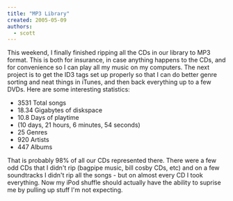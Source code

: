 ```yaml
---
title: "MP3 Library"
created: 2005-05-09
authors: 
  - scott
---
```


This weekend, I finally finished ripping all the CDs in our library to MP3 format. This is both for insurance, in case anything happens to the CDs, and for convenience so I can play all my music on my computers. The next project is to get the ID3 tags set up properly so that I can do better genre sorting and neat things in iTunes, and then back everything up to a few DVDs. Here are some interesting statistics:

- 3531 Total songs
- 18.34 Gigabytes of diskspace
- 10.8 Days of playtime
- (10 days, 21 hours, 6 minutes, 54 seconds)
- 25 Genres
- 920 Artists
- 447 Albums

That is probably 98% of all our CDs represented there. There were a few odd CDs that I didn't rip (bagpipe music, bill cosby CDs, etc) and on a few soundtracks I didn't rip all the songs - but on almost every CD I took everything. Now my iPod shuffle should actually have the ability to suprise me by pulling up stuff I'm not expecting.
